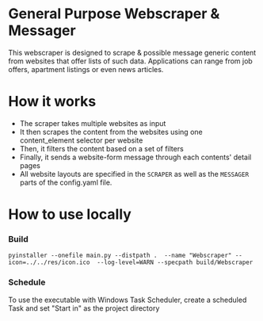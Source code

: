 # General Purpose Webscraper & Messager
This webscraper is designed to scrape & possible message generic content from websites that offer lists of such data.
Applications can range from job offers, apartment listings or even news articles.

# How it works
- The scraper takes multiple websites as input
- It then scrapes the content from the websites using one content_element selector per website
- Then, it filters the content based on a set of filters
- Finally, it sends a website-form message through each contents' detail pages
- All website layouts are specified in the `SCRAPER` as well as the `MESSAGER` parts of the config.yaml file.

# How to use locally

### Build
`pyinstaller --onefile main.py --distpath .  --name "Webscraper" --icon=../../res/icon.ico  --log-level=WARN --specpath build/Webscraper`

### Schedule
To use the executable with Windows Task Scheduler, create a scheduled Task and set "Start in" as the project directory 
